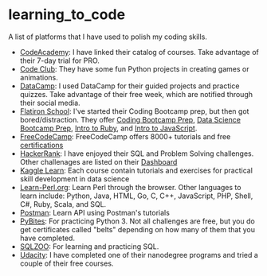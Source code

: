 # learning_to_code
A list of platforms that I have used to polish my coding skills. 

* [CodeAcademy](https://www.codecademy.com/catalog/subject/all): I have linked their catalog of courses. Take advantage of their 7-day trial for PRO.
* [Code Club](https://projects.raspberrypi.org/en/codeclub): They have some fun Python projects in creating games or animations. 
* [DataCamp](https://www.datacamp.com/): I used DataCamp for their guided projects and practice quizzes. Take advantage of their free week, which are notified through their social media.  
* [Flatiron School](https://learn.co/): I've started their Coding Bootcamp prep, but then got bored/distraction. They offer [Coding Bootcamp Prep](https://learn.co/courses/bootcamp-prep), [Data Science Bootcamp Prep](https://learn.co/courses/data-science-bootcamp-prep), [Intro to Ruby](https://learn.co/courses/introduction-to-ruby), and [Intro to JavaScript](https://learn.co/courses/introduction-to-javascript).
* [FreeCodeCamp](https://www.freecodecamp.org/): FreeCodeCamp offers 8000+ tutorials and free [certifications](https://www.freecodecamp.org/learn)
* [HackerRank](https://www.hackerrank.com/): I have enjoyed their SQL and Problem Solving challenges. Other challenages are listed on their [Dashboard](https://www.hackerrank.com/dashboard)
* [Kaggle Learn](https://www.kaggle.com/learn/overview): Each course contain tutorials and exercises for practical skill development in data science
* [Learn-Perl.org](https://www.learn-perl.org/): Learn Perl through the browser. Other languages to learn include: Python, Java, HTML, Go, C, C++, JavaScript, PHP, Shell, C#, Ruby, Scala, and SQL.
* [Postman](https://learning.postman.com/docs/getting-started/introduction/): Learn API using Postman's tutorials
* [PyBites](https://codechalleng.es): For practicing Python 3. Not all challenges are free, but you do get certificates called "belts" depending on how many of them that you have completed. 
* [SQLZOO](https://zh.sqlzoo.net/wiki/SELECT_basics): For learning and practicing SQL.
* [Udacity](https://www.udacity.com/courses/all): I have completed one of their nanodegree programs and tried a couple of their free courses. 
